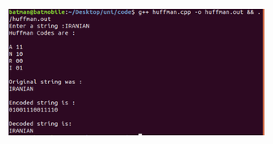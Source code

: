 ![Alt text](https://raw.githubusercontent.com/fahamjv/college/master/Screenshot%20from%202019-12-26%2017-10-14.png "Optional title")
